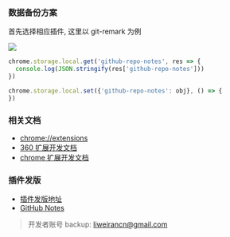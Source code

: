 <!--
abbrlink: 57i3ssqa
-->

### 数据备份方案

首先选择相应插件, 这里以 git-remark 为例

![](http://with.muyunyun.cn/642ef9638488d9d9b0857464b354f246.jpg-200)

```js
chrome.storage.local.get('github-repo-notes', res => {
  console.log(JSON.stringify(res['github-repo-notes']))
})
```

```js
chrome.storage.local.set({'github-repo-notes': obj}, () => {
})
```

### 相关文档

* [chrome://extensions](chrome://extensions)
* [360 扩展开发文档](http://open.chrome.360.cn/extension_dev/overview.html)
* [chrome 扩展开发文档](https://developer.chrome.com/extensions)

### 插件发版

* [插件发版地址](https://chrome.google.com/webstore/developer/dashboard/)
* [GitHub Notes](https://chrome.google.com/webstore/detail/github-notes/ololfachmeilbnmipbbglhbdnadcjlak?authuser=0)

> 开发者账号 backup: liweirancn@gmail.com
